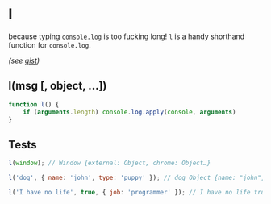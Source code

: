 # l
because typing [`console.log`](https://developer.mozilla.org/en-US/docs/Web/API/Console/log) is too fucking long! `l` is a handy shorthand function for `console.log`.

*(see [gist](https://gist.github.com/karlpatrickespiritu/ade7ad00ba00d35cc2bc))*

l(msg [, object, ...])
------
```JavaScript
function l() {
    if (arguments.length) console.log.apply(console, arguments)
}
```

Tests
------
```JavaScript
l(window); // Window {external: Object, chrome: Object…}

l('dog', { name: 'john', type: 'puppy' }); // dog Object {name: "john", type: "puppy"}

l('I have no life', true, { job: 'programmer' }); // I have no life true Object {job: "programmer"}

```


